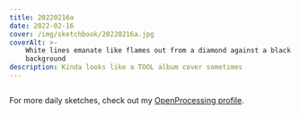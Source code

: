 ```yaml
---
title: 20220216a
date: 2022-02-16
cover: /img/sketchbook/20220216a.jpg
coverAlt: >-
    White lines emanate like flames out from a diamond against a black
    background
description: Kinda looks like a TOOL album cover sometimes
---
```


<figure class="aspect-square">
    <iframe
    src="https://openprocessing.org/sketch/1487608/embed/?plusEmbedHash=ZTllZTU3ZjM1NGFhNTM1Y2Y0NjBmM2FhMmJhZjYxMDk3YzNiMGU0OWRjYmZmMTE2NTFkNDI1OTgwZmMyZjQxMDRhNjJmMzVmYzcyODc5NTkyYjk1ZjZhYjRiMjRhMWQ1ZWYwOGFlYTBhZDk2MGM2YmI0NzY1NWRhODg3MGM0Y2R3S1Q3Rnl4TFNldmtJNko0UXY5VHMwVy9RSTMxbHJVUFAwMFpnT244a2ErMHk4ay9lalZaanV3K05RdTVNdDJqN2pHNXh6d0lHWnBuamtCc0NFOUIydz09&plusEmbedTitle=true"
    height="0" frameborder="0"></iframe>
</figure>

For more daily sketches, check out my [OpenProcessing
profile](https://openprocessing.org/user/16164?view=sketches).
